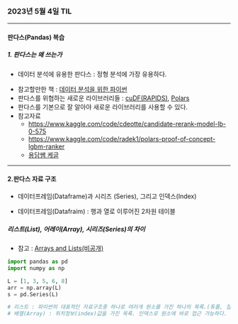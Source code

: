 ### 2023년 5월 4일 TIL
---
#### 판다스(Pandas) 복습
##### 1. 판다스는 왜 쓰는가
- 데이터 분석에 유용한 판다스 : 정형 분석에 가장 유용하다. 
* 참고할만한 책 :  [데이터 분석을 위한 파이썬](http://www.yes24.com/Product/Goods/118523424) 
* 판다스를 위협하는 새로운 라이브러리들 : [cuDF(RAPIDS)](https://rapids.ai/), [Polars](https://www.pola.rs/)
* 판다스를 기본으로 잘 알아야 새로운 라이브러리를 사용할 수 있다. 
* 참고자료 
	* <https://www.kaggle.com/code/cdeotte/candidate-rerank-model-lb-0-575>
	* <https://www.kaggle.com/code/radek1/polars-proof-of-concept-lgbm-ranker>
	* [용담쌤 케글](https://www.kaggle.com/code/emphymachine/eda-practice-01-h-m-trending-analysis)

---

#### 2.판다스 자료 구조
- 데이터프레임(Dataframe)과 시리즈 (Series), 그리고 인덱스(Index)
* 데이터프레임(Datafraim) : 행과 열로 이루어진 2차원 테이블


##### 리스트(List), 어레이(Array),  시리즈(Series)의 차이
* 참고 : [Arrays and Lists(비공개)](https://www.notion.so/Full-Ver-Chapter-2-Data-Structure-and-Algorithms-966ddf1be98e411daf797ae94509c20c#3dd713a22c2e4333822132a001f2c3af)

```python
import pandas as pd
import numpy as np

L = [1, 3, 5, 6, 8]
arr = np.array(L)
s = pd.Series(L)

# 리스트 : 파이썬의 대표적인 자료구조중 하나로 여러개 원소를 가진 하나의 목록.(튜플, 집합과 혼동 노노!
# 배열(Array) : 위치정보(index)값을 가진 목록. 인덱스로 원소에 바로 접근 가능하다. 
```
